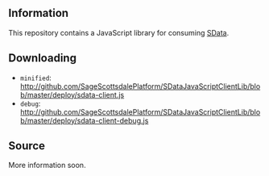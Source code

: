 Information
-----------
This repository contains a JavaScript library for consuming [SData](http://sdata.sage.com).

Downloading
-----------
* `minified`: http://github.com/SageScottsdalePlatform/SDataJavaScriptClientLib/blob/master/deploy/sdata-client.js
* `debug`: http://github.com/SageScottsdalePlatform/SDataJavaScriptClientLib/blob/master/deploy/sdata-client-debug.js

Source
------
More information soon.